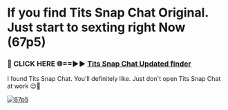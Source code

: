 # If you find Tits Snap Chat Original. Just start to sexting right Now (67p5)

<h3>🔴 CLICK HERE 🌐==►► <a href="https://tinyurl.com/mtbk5fxa" rel="nofollow">Tits Snap Chat Updated finder</a></h3>

I found Tits Snap Chat. You'll definitely like. Just don't open Tits Snap Chat at work 😉💬

[![67p5](https://i.imgur.com/Q8WKrnY.jpeg)](https://tinyurl.com/mtbk5fxa)
